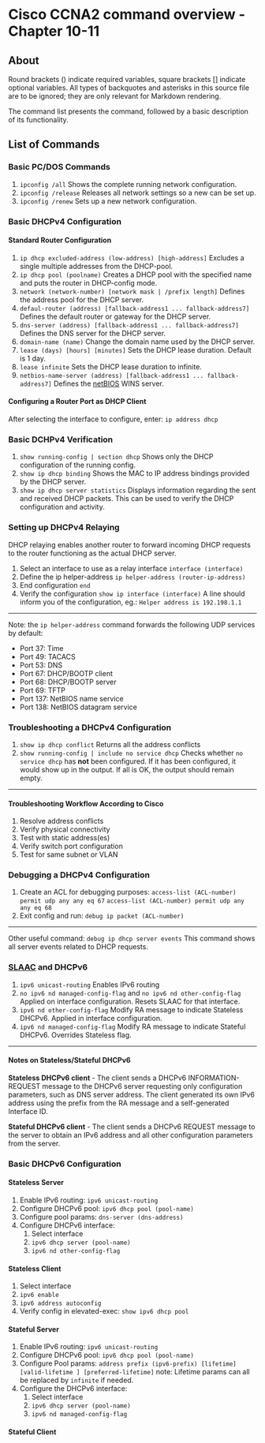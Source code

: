 Cisco CCNA2 command overview - Chapter 10-11
============================================
About
-----
Round brackets () indicate required variables, square brackets [] indicate optional variables.
All types of backquotes and asterisks in this source file are to be ignored; they are only relevant for Markdown rendering.

The command list presents the command, followed by a basic description of its functionality.

List of Commands
----------------
### Basic PC/DOS Commands
1. `ipconfig /all`
Shows the complete running network configuration.
2. `ipconfig /release`
Releases all network settings so a new can be set up.
3. `ipconfig /renew`
Sets up a new network configuration.

### Basic DHCPv4 Configuration
#### Standard Router Configuration
1. `ip dhcp excluded-address (low-address) [high-address]`
Excludes a single multiple addresses from the DHCP-pool.
2. `ip dhcp pool (poolname)`
Creates a DHCP pool with the specified name and puts the router in DHCP-config mode.
3. `network (network-number) [network mask | /prefix length]`
Defines the address pool for the DHCP server.
4. `defaul-router (address) [fallback-address1 ... fallback-address7]`
Defines the default router or gateway for the DHCP server.
5. `dns-server (address) [fallback-address1 ... fallback-address7]`
Defines the DNS server for the DHCP server.
6. `domain-name (name)`
Change the domain name used by the DHCP server.
7. `lease (days) [hours] [minutes]`
Sets the DHCP lease duration. Default is 1 day.
8. `lease infinite`
Sets the DHCP lease duration to infinite.
9. `netbios-name-server (address) [fallback-address1 ... fallback-address7]`
Defines the [netBIOS][1] WINS server.

#### Configuring a Router Port as DHCP Client
After selecting the interface to configure, enter:
`ip address dhcp`

### Basic DCHPv4 Verification
1. `show running-config | section dhcp`
Shows only the DHCP configuration of the running config.
2. `show ip dhcp binding`
Shows the MAC to IP address bindings provided by the DHCP server.
3. `show ip dhcp server statistics`
Displays information regarding the sent and received DHCP packets.
This can be used to verify the DHCP configuration and activity.

### Setting up DHCPv4 Relaying
DHCP relaying enables another router to forward incoming DHCP requests to the router functioning as the actual DHCP server.

1. Select an interface to use as a relay interface
`interface (interface)`
2. Define the ip helper-address
`ip helper-address (router-ip-address)`
3. End configuration
`end`
4. Verify the configuration
`show ip interface (interface)`
A line should inform you of the configuration, eg.:
`Helper address is 192.198.1.1`

----------

Note: the `ip helper-address` command forwards the following UDP services by default:

- Port 37: Time
- Port 49: TACACS
- Port 53: DNS
- Port 67: DHCP/BOOTP client
- Port 68: DHCP/BOOTP server
- Port 69: TFTP
- Port 137: NetBIOS name service
- Port 138: NetBIOS datagram service

### Troubleshooting a DHCPv4 Configuration
1. `show ip dhcp conflict`
Returns all the address conflicts
2. `show running-config | include no service dhcp`
Checks whether `no service dhcp` has __not__ been configured. If it has been configured, it would show up in the output. If all is OK, the output should remain empty.

----------

#### Troubleshooting Workflow According to Cisco
1. Resolve address conflicts
2. Verify physical connectivity
3. Test with static address(es)
4. Verify switch port configuration
5. Test for same subnet or VLAN

### Debugging a DHCPv4 Configuration
1. Create an ACL for debugging purposes:
`access-list (ACL-number) permit udp any any eq 67`
`access-list (ACL-number) permit udp any any eq 68`
2. Exit config and run:
`debug ip packet (ACL-number)`

---------

Other useful command: `debug ip dhcp server events`
This command shows all server events related to DHCP requests.

### [SLAAC][2] and DHCPv6
1. `ipv6 unicast-routing`
Enables IPv6 routing
2. `no ipv6 nd managed-config-flag` and `no ipv6 nd other-config-flag`
Applied on interface configuration. Resets SLAAC for that interface.
3. `ipv6 nd other-config-flag`
Modify RA message to indicate Stateless DHCPv6. Applied in interface configuration.
4. `ipv6 nd managed-config-flag`
Modify RA message to indicate Stateful DHCPv6. Overrides Stateless flag.

----------

#### Notes on Stateless/Stateful DHCPv6
__Stateless DHCPv6 client__ - The client sends a DHCPv6 INFORMATION-REQUEST message to the DHCPv6 server requesting only configuration parameters, such as DNS server address. The client generated its own IPv6 address using the prefix from the RA message and a self-generated Interface ID.

__Stateful DHCPv6 client__ - The client sends a DHCPv6 REQUEST message to the server to obtain an IPv6 address and all other configuration parameters from the server.

### Basic DHCPv6 Configuration
#### Stateless Server
1. Enable IPv6 routing: `ipv6 unicast-routing`
2. Configure DHCPv6 pool: `ipv6 dhcp pool (pool-name)`
3. Configure pool params: `dns-server (dns-address)`
4. Configure DHCPv6 interface:
    1. Select interface
    2. `ipv6 dhcp server (pool-name)`
    3. `ipv6 nd other-config-flag`

#### Stateless Client
1. Select interface
2. `ipv6 enable`
3. `ipv6 address autoconfig`
4. Verify config in elevated-exec: `show ipv6 dhcp pool`

#### Stateful Server
1. Enable IPv6 routing: `ipv6 unicast-routing`
2. Configure DHCPv6 pool: `ipv6 dhcp pool (pool-name)`
3. Configure Pool params: `address prefix (ipv6-prefix) [lifetime] [valid-lifetime ] [preferred-lifetime]`
note: Lifetime params can all be replaced by `infinite` if needed.
4. Configure the DHCPv6 interface:
    1. Select interface
    2. `ipv6 dhcp server (pool-name)`
    3. `ipv6 nd managed-config-flag`

#### Stateful Client





[1]: http://www.wikiwand.com/en/NetBIOS
[2]: http://www.wikiwand.com/en/IPv6#/Stateless_address_autoconfiguration_.28SLAAC.29